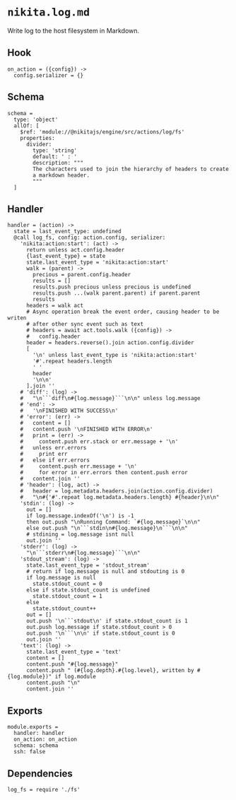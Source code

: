 
# `nikita.log.md`

Write log to the host filesystem in Markdown.

## Hook

    on_action = ({config}) ->
      config.serializer = {}

## Schema

    schema =
      type: 'object'
      allOf: [
        $ref: 'module://@nikitajs/engine/src/actions/log/fs'
        properties:
          divider:
            type: 'string'
            default: ' : '
            description: """
            The characters used to join the hierarchy of headers to create
            a markdown header.
            """
      ]

## Handler

    handler = (action) ->
      state = last_event_type: undefined
      @call log_fs, config: action.config, serializer:
        'nikita:action:start': (act) ->
          return unless act.config.header
          {last_event_type} = state
          state.last_event_type = 'nikita:action:start'
          walk = (parent) ->
            precious = parent.config.header
            results = []
            results.push precious unless precious is undefined
            results.push ...(walk parent.parent) if parent.parent
            results
          headers = walk act
          # Async operation break the event order, causing header to be writen
          # after other sync event such as text
          # headers = await act.tools.walk ({config}) ->
          #   config.header
          header = headers.reverse().join action.config.divider
          [
            '\n' unless last_event_type is 'nikita:action:start'
            '#'.repeat headers.length
            ' '
            header
            '\n\n'
          ].join ''
        # 'diff': (log) ->
        #   "\n```diff\n#{log.message}```\n\n" unless log.message
        # 'end': ->
        #   '\nFINISHED WITH SUCCESS\n'
        # 'error': (err) ->
        #   content = []
        #   content.push '\nFINISHED WITH ERROR\n'
        #   print = (err) ->
        #     content.push err.stack or err.message + '\n'
        #   unless err.errors
        #     print err
        #   else if err.errors
        #     content.push err.message + '\n'
        #     for error in err.errors then content.push error
        #   content.join ''
        # 'header': (log, act) ->
        #   header = log.metadata.headers.join(action.config.divider)
        #   "\n#{'#'.repeat log.metadata.headers.length} #{header}\n\n"
        'stdin': (log) ->
          out = []
          if log.message.indexOf('\n') is -1
          then out.push "\nRunning Command: `#{log.message}`\n\n"
          else out.push "\n```stdin\n#{log.message}\n```\n\n"
          # stdining = log.message isnt null
          out.join ''
        'stderr': (log) ->
          "\n```stderr\n#{log.message}```\n\n"
        'stdout_stream': (log) ->
          state.last_event_type = 'stdout_stream'
          # return if log.message is null and stdouting is 0
          if log.message is null
            state.stdout_count = 0
          else if state.stdout_count is undefined
            state.stdout_count = 1
          else
            state.stdout_count++
          out = []
          out.push '\n```stdout\n' if state.stdout_count is 1
          out.push log.message if state.stdout_count > 0
          out.push '\n```\n\n' if state.stdout_count is 0
          out.join ''
        'text': (log) ->
          state.last_event_type = 'text'
          content = []
          content.push "#{log.message}"
          content.push " (#{log.depth}.#{log.level}, written by #{log.module})" if log.module
          content.push "\n"
          content.join ''

## Exports

    module.exports =
      handler: handler
      on_action: on_action
      schema: schema
      ssh: false

## Dependencies

    log_fs = require './fs'
